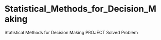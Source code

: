 # Statistical_Methods_for_Decision_Making
Statistical Methods for Decision Making PROJECT Solved Problem  
